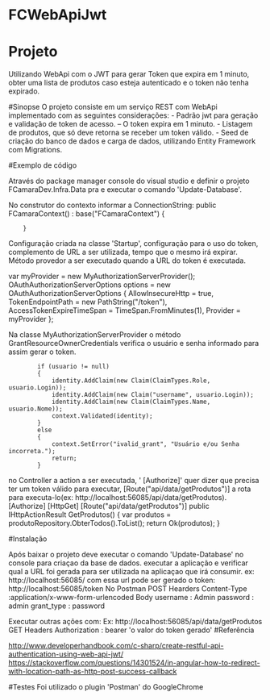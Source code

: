 # FCWebApiJwt
# Projeto 
Utilizando WebApi com o JWT para gerar Token que expira em 1 minuto, obter uma lista de produtos caso esteja autenticado e o token não tenha expirado.

#Sinopse 
O projeto consiste em um serviço REST com WebApi implementado com as seguintes considerações:
	 - Padrão jwt para geração e validação de token de acesso.
	 – O token expira em 1 minuto.
	 - Listagem de produtos, que só deve retorna se receber um token válido.
	 - Seed de criação do banco de dados e carga de dados, utilizando Entity Framework com Migrations.

#Exemplo de código

Através do package manager console do visual studio e definir o projeto FCamaraDev.Infra.Data pra e executar o comando  'Update-Database'.

No construtor do contexto informar a ConnectionString:
 public FCamaraContext()
            : base("FCamaraContext")
        {

        }

Configuração criada na classe 'Startup', configuração para o uso do token, complemento de URL  a ser utilizada, tempo que o mesmo irá expirar.
Método provedor a ser executado quando a URL do token é executada.

 var myProvider = new MyAuthorizationServerProvider();
            OAuthAuthorizationServerOptions options = new OAuthAuthorizationServerOptions
            {
                AllowInsecureHttp = true,
                TokenEndpointPath = new PathString("/token"),
                AccessTokenExpireTimeSpan = TimeSpan.FromMinutes(1),
                Provider = myProvider
            };

Na classe MyAuthorizationServerProvider o método GrantResourceOwnerCredentials
verifica o usuário e senha informado para assim gerar o token.

            if (usuario != null)
            {
                identity.AddClaim(new Claim(ClaimTypes.Role, usuario.Login));
                identity.AddClaim(new Claim("username", usuario.Login));
                identity.AddClaim(new Claim(ClaimTypes.Name, usuario.Nome));
                context.Validated(identity);
            }
            else
            {
                context.SetError("ivalid_grant", "Usuário e/ou Senha incorreta.");
                return;
            }
       
no Controller a action a ser executada, ' [Authorize]' quer dizer que precisa ter um token válido para executar,  [Route("api/data/getProdutos")] a rota para executa-lo(ex: http://localhost:56085/api/data/getProdutos).
    [Authorize]
        [HttpGet]
        [Route("api/data/getProdutos")]
        public IHttpActionResult GetProdutos()
        {
            var produtos = produtoRepository.ObterTodos().ToList();
            return Ok(produtos);
        }

#Instalação

Após baixar o projeto deve executar o comando 'Update-Database' no console para criaçao da base de dados.
executar a aplicação e verificar qual a URL foi gerada para ser utilizada na aplicaçao que irá consumir.
ex: http://localhost:56085/
com essa url pode ser gerado o token:
http://localhost:56085/token 
No Postman
POST
Hearders
Content-Type :application/x-www-form-urlencoded
Body
username : Admin
password : admin
grant_type : password

Executar outras ações com:
Ex: http://localhost:56085/api/data/getProdutos
GET
Headers
Authorization : bearer 'o valor do token gerado' 
#Referência 

http://www.developerhandbook.com/c-sharp/create-restful-api-authentication-using-web-api-jwt/
https://stackoverflow.com/questions/14301524/in-angular-how-to-redirect-with-location-path-as-http-post-success-callback

#Testes
Foi utilizado o plugin 'Postman' do GoogleChrome
